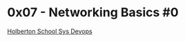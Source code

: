 # 0x07 - Networking Basics #0

[Holberton School Sys Devops](https://github.com/Jilroge7/holberton-system_engineering-devops.git)
